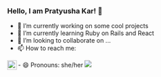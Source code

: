 ### Hello, I am Pratyusha Kar! 👋



- 🔭 I’m currently working on some cool projects
- 🌱 I’m currently learning Ruby on Rails and React
- 👯 I’m looking to collaborate on ...
- 📫 How to reach me: 
<a href="https://www.linkedin.com/in/pratyushakar/">
  <img align="left" alt="Pratyusha's LinkedIN" width="22px" src="https://raw.githubusercontent.com/peterthehan/peterthehan/master/assets/linkedin.svg" />
</a>
- 😄 Pronouns: she/her


<img src="https://github-readme-stats.vercel.app/api?username=pratyusha23kar&&show_icons=true&title_color=ffffff&icon_color=bb2acf&text_color=daf7dc&bg_color=151515">

